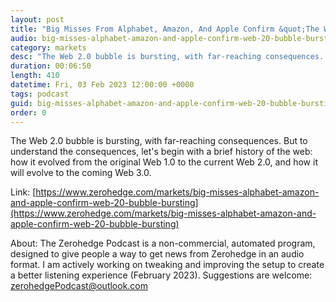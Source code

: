 ```yaml
---
layout: post
title: "Big Misses From Alphabet, Amazon, And Apple Confirm &quot;The Web 2.0 Bubble Is Bursting&quot;"
audio: big-misses-alphabet-amazon-and-apple-confirm-web-20-bubble-bursting-0
category: markets
desc: "The Web 2.0 bubble is bursting, with far-reaching consequences. But to understand the consequences, let's begin with a brief history of the web: how it evolved from the original Web 1.0 to the current Web 2.0, and how it will evolve to the coming Web 3.0."
duration: 00:06:50
length: 410
datetime: Fri, 03 Feb 2023 12:00:00 +0000
tags: podcast
guid: big-misses-alphabet-amazon-and-apple-confirm-web-20-bubble-bursting-0
order: 0
---
```

The Web 2.0 bubble is bursting, with far-reaching consequences. But to understand the consequences, let's begin with a brief history of the web: how it evolved from the original Web 1.0 to the current Web 2.0, and how it will evolve to the coming Web 3.0.

Link: [https://www.zerohedge.com/markets/big-misses-alphabet-amazon-and-apple-confirm-web-20-bubble-bursting](https://www.zerohedge.com/markets/big-misses-alphabet-amazon-and-apple-confirm-web-20-bubble-bursting)

About: The Zerohedge Podcast is a non-commercial, automated program, designed to give people a way to get news from Zerohedge in an audio format.  I am actively working on tweaking and improving the setup to create a better listening experience (February 2023).  Suggestions are welcome: [zerohedgePodcast@outlook.com](mailto:zerohedgePodcast@outlook.com)